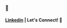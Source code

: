 ### 👋

#### [Linkedin](https://www.linkedin.com/in/carolineladouce/) | Let's Connect! 🤝



<!-- 
I'm a self-taught iOS Engineer 

I've been coding with Swift for 1 year


Swift, UIKit, XCode, 
Core Data, Vision, AVFoundation, 
Core Motion, Core Location, MapKit, 
Core Graphics, Core Animation, Firebase

I'm looking for full time opportunities, internships, and apprenticeships





What technologies
What direction you want to go in iOS
What are you looking for (job, internship etc)
Put face on profile photo 
 
#### Projects
Here you can see my projects

##### [Chess Timer](https://github.com/carolineladouce/chess-timer)
Chess Timer description & image

<image src="./ChessTimerDemo.png" width="200" />


**carolineladouce/carolineladouce** is a ✨ _special_ ✨ repository because its `README.md` (this file) appears on your GitHub profile.

Here are some ideas to get you started:

- 🔭 I’m currently working on ...
- 🌱 I’m currently learning ...
- 👯 I’m looking to collaborate on ...
- 🤔 I’m looking for help with ...
- 💬 Ask me about ...
- 📫 How to reach me: ...
- 😄 Pronouns: ...
- ⚡ Fun fact: ...
-->
